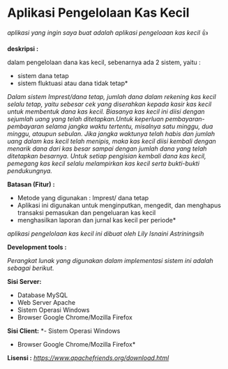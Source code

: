 # Aplikasi Pengelolaan Kas Kecil

*aplikasi yang ingin saya buat adalah aplikasi pengeloaan kas kecil* :+1:

**deskripsi :**

dalam pengelolaan dana kas kecil, sebenarnya ada 2 sistem, yaitu :
* sistem dana tetap 
* sistem fluktuasi atau dana tidak tetap*

*Dalam sistem Imprest/dana tetap, jumlah dana dalam rekening kas kecil selalu tetap, yaitu sebesar cek yang diserahkan kepada kasir kas kecil untuk membentuk dana kas kecil. Biasanya kas kecil ini diisi dengan sejumlah uang yang telah ditetapkan.Untuk keperluan pembayaran-pembayaran selama jangka waktu tertentu, misalnya satu minggu, dua minggu, ataupun sebulan. Jika jangka waktunya telah habis dan jumlah uang dalam kas kecil telah menipis, maka kas kecil diisi kembali dengan menarik dana dari kas besar sampai dengan jumlah dana yang telah ditetapkan besarnya. Untuk setiap pengisian kembali dana kas kecil, pemegang kas kecil selalu melampirkan kas kecil serta bukti-bukti pendukungnya.*

**Batasan (Fitur) :** 

- Metode yang digunakan : Imprest/ dana tetap 
- Aplikasi ini digunakan untuk menginputkan, mengedit, dan menghapus transaksi pemasukan dan pengeluaran kas kecil
- menghasilkan laporan dan jurnal kas kecil per periode*

*aplikasi pengelolaan kas kecil ini dibuat oleh Lily Isnaini Astriningsih*

**Development tools :**

*Perangkat lunak yang digunakan dalam implementasi sistem ini adalah sebagai berikut.* 

**Sisi Server:**
- Database MySQL 
- Web Server Apache 
- Sistem Operasi Windows 
- Browser Google Chrome/Mozilla Firefox

**Sisi Client:** 
*- Sistem Operasi Windows 
- Browser Google Chrome/Mozilla Firefox*

**Lisensi :**
*https://www.apachefriends.org/download.html*

